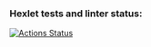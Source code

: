 ### Hexlet tests and linter status:
[![Actions Status](https://github.com/roman-iork/java-project-61/actions/workflows/hexlet-check.yml/badge.svg)](https://github.com/roman-iork/java-project-61/actions)